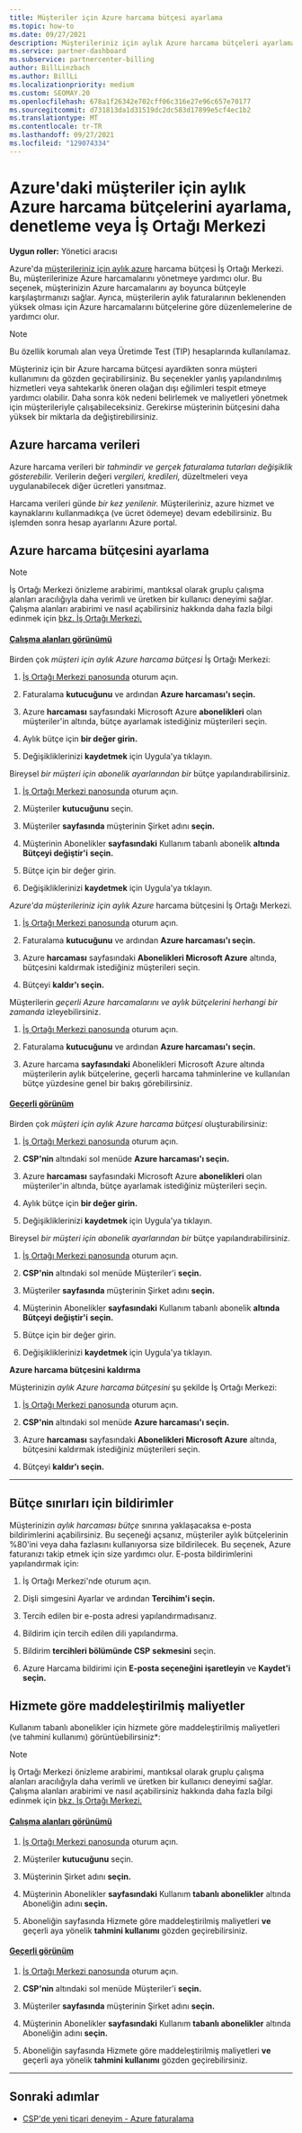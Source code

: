 ```yaml
---
title: Müşteriler için Azure harcama bütçesi ayarlama
ms.topic: how-to
ms.date: 09/27/2021
description: Müşterileriniz için aylık Azure harcama bütçeleri ayarlamayı veya kaldırmayı ve ayrıca Azure harcama verilerini görüntülemeyi ve bütçeyle ilgili bildirimleri ayarlamayı öğrenin.
ms.service: partner-dashboard
ms.subservice: partnercenter-billing
author: BillLinzbach
ms.author: BillLi
ms.localizationpriority: medium
ms.custom: SEOMAY.20
ms.openlocfilehash: 678a1f26342e702cff06c316e27e96c657e70177
ms.sourcegitcommit: d731813da1d31519dc2dc583d17899e5cf4ec1b2
ms.translationtype: MT
ms.contentlocale: tr-TR
ms.lasthandoff: 09/27/2021
ms.locfileid: "129074334"
---
```

# <a name="set-check-or-remove-monthly-azure-spending-budgets-for-customers-in-partner-center"></a>Azure'daki müşteriler için aylık Azure harcama bütçelerini ayarlama, denetleme veya İş Ortağı Merkezi

**Uygun roller:** Yönetici aracısı

Azure'da [müşterileriniz için aylık azure](#set-azure-spending-budget) harcama bütçesi İş Ortağı Merkezi. Bu, müşterilerinize Azure harcamalarını yönetmeye yardımcı olur. Bu seçenek, müşterinizin Azure harcamalarını ay boyunca bütçeyle karşılaştırmanızı sağlar. Ayrıca, müşterilerin aylık faturalarının beklenenden yüksek olması için Azure harcamalarını bütçelerine göre düzenlemelerine de yardımcı olur.

> [!NOTE]  
> Bu özellik korumalı alan veya Üretimde Test (TIP) hesaplarında kullanılamaz.

Müşteriniz için bir Azure harcama bütçesi ayardikten sonra müşteri kullanımını da gözden geçirabilirsiniz. Bu seçenekler yanlış yapılandırılmış hizmetleri veya sahtekarlık öneren olağan dışı eğilimleri tespit etmeye yardımcı olabilir. Daha sonra kök nedeni belirlemek ve maliyetleri yönetmek için müşterileriyle çalışabileceksiniz. Gerekirse müşterinin bütçesini daha yüksek bir miktarla da değiştirebilirsiniz.

## <a name="azure-spending-data"></a>Azure harcama verileri

Azure harcama verileri bir *tahmindir ve* *gerçek faturalama tutarları değişiklik gösterebilir.* Verilerin değeri *vergileri, kredileri,* düzeltmeleri veya uygulanabilecek diğer ücretleri yansıtmaz.

Harcama verileri günde *bir kez yenilenir.* Müşterileriniz, azure hizmet ve kaynaklarını kullanmadıkça (ve ücret ödemeye) devam edebilirsiniz. Bu işlemden sonra hesap ayarlarını Azure portal.

## <a name="set-azure-spending-budget"></a>Azure harcama bütçesini ayarlama

> [!NOTE]
> İş Ortağı Merkezi önizleme arabirimi, mantıksal olarak gruplu çalışma alanları aracılığıyla daha verimli ve üretken bir kullanıcı deneyimi sağlar. Çalışma alanları arabirimi ve nasıl açabilirsiniz hakkında daha fazla bilgi edinmek için [bkz. İş Ortağı Merkezi.](get-around-partner-center.md#turn-workspaces-on-and-off)

#### <a name="workspaces-view"></a>[Çalışma alanları görünümü](#tab/workspaces-view)

Birden çok *müşteri için aylık Azure harcama bütçesi* İş Ortağı Merkezi:

1. [İş Ortağı Merkezi panosunda](https://partner.microsoft.com/dashboard/) oturum açın.

2. Faturalama **kutucuğunu** ve ardından **Azure harcaması'ı seçin.**

3. Azure **harcaması** sayfasındaki Microsoft Azure **abonelikleri** olan müşteriler'in altında, bütçe ayarlamak istediğiniz müşterileri seçin.

4. Aylık bütçe için **bir değer girin.**

5. Değişikliklerinizi **kaydetmek** için Uygula'ya tıklayın.

Bireysel *bir müşteri için abonelik ayarlarından bir* bütçe yapılandırabilirsiniz.

1. [İş Ortağı Merkezi panosunda](https://partner.microsoft.com/dashboard/) oturum açın.

2. Müşteriler **kutucuğunu** seçin.

3. Müşteriler **sayfasında** müşterinin Şirket adını **seçin.**

4. Müşterinin Abonelikler **sayfasındaki** Kullanım tabanlı abonelik **altında Bütçeyi değiştir'i** **seçin.**

5. Bütçe için bir değer girin.

6. Değişikliklerinizi **kaydetmek** için Uygula'ya tıklayın.

*Azure'da müşterileriniz için aylık Azure* harcama bütçesini İş Ortağı Merkezi.

1. [İş Ortağı Merkezi panosunda](https://partner.microsoft.com/dashboard/) oturum açın.

2. Faturalama **kutucuğunu** ve ardından **Azure harcaması'ı seçin.**

3. Azure **harcaması** sayfasındaki **Abonelikleri Microsoft Azure** altında, bütçesini kaldırmak istediğiniz müşterileri seçin.

4. Bütçeyi **kaldır'ı seçin.**

Müşterilerin *geçerli Azure harcamalarını ve aylık bütçelerini herhangi bir zamanda* izleyebilirsiniz.

1. [İş Ortağı Merkezi panosunda](https://partner.microsoft.com/dashboard/) oturum açın.

2. Faturalama **kutucuğunu** ve ardından **Azure harcaması'ı seçin.**

3. Azure harcama **sayfasındaki** Abonelikleri Microsoft Azure altında müşterilerin aylık bütçelerine, geçerli harcama tahminlerine ve kullanılan bütçe yüzdesine genel bir bakış görebilirsiniz.

#### <a name="current-view"></a>[Geçerli görünüm](#tab/current-view)

Birden çok *müşteri için aylık Azure harcama bütçesi* oluşturabilirsiniz:

1. [İş Ortağı Merkezi panosunda](https://partner.microsoft.com/dashboard/) oturum açın.

2. **CSP'nin** altındaki sol menüde **Azure harcaması'ı seçin.**

3. Azure **harcaması** sayfasındaki Microsoft Azure **abonelikleri** olan müşteriler'in altında, bütçe ayarlamak istediğiniz müşterileri seçin.

4. Aylık bütçe için **bir değer girin.**

5. Değişikliklerinizi **kaydetmek** için Uygula'ya tıklayın.

Bireysel *bir müşteri için abonelik ayarlarından bir* bütçe yapılandırabilirsiniz.

1. [İş Ortağı Merkezi panosunda](https://partner.microsoft.com/dashboard/) oturum açın.

2. **CSP'nin** altındaki sol menüde Müşteriler'i **seçin.**

3. Müşteriler **sayfasında** müşterinin Şirket adını **seçin.**

4. Müşterinin Abonelikler **sayfasındaki** Kullanım tabanlı abonelik **altında Bütçeyi değiştir'i** **seçin.**

5. Bütçe için bir değer girin.

6. Değişikliklerinizi **kaydetmek** için Uygula'ya tıklayın.

**Azure harcama bütçesini kaldırma**

Müşterinizin *aylık Azure harcama bütçesini* şu şekilde İş Ortağı Merkezi:

1. [İş Ortağı Merkezi panosunda](https://partner.microsoft.com/dashboard/) oturum açın.

2. **CSP'nin** altındaki sol menüde **Azure harcaması'ı seçin.**

3. Azure **harcaması** sayfasındaki **Abonelikleri Microsoft Azure** altında, bütçesini kaldırmak istediğiniz müşterileri seçin.

4. Bütçeyi **kaldır'ı seçin.**

* * *

## <a name="notifications-for-budget-limits"></a>Bütçe sınırları için bildirimler

Müşterinizin *aylık harcaması bütçe* sınırına yaklaşacaksa e-posta bildirimlerini açabilirsiniz. Bu seçeneği açsanız, müşteriler aylık bütçelerinin %80'ini veya daha fazlasını kullanıyorsa size bildirilecek. Bu seçenek, Azure faturanızı takip etmek için size yardımcı olur. E-posta bildirimlerini yapılandırmak için:

1. İş Ortağı Merkezi'nde oturum açın.

2. Dişli simgesini Ayarlar ve ardından **Tercihim'i seçin.**

3. Tercih edilen bir e-posta adresi yapılandırmadısanız.

4. Bildirim için tercih edilen dili yapılandırma.

5. Bildirim **tercihleri bölümünde CSP** **sekmesini** seçin.

6. Azure Harcama bildirimi için **E-posta seçeneğini işaretleyin** ve **Kaydet'i seçin.**

## <a name="itemized-costs-by-service"></a>Hizmete göre maddeleştirilmiş maliyetler

Kullanım tabanlı abonelikler için hizmete göre maddeleştirilmiş maliyetleri (ve tahmini kullanımı) görüntüebilirsiniz*:

> [!NOTE]
> İş Ortağı Merkezi önizleme arabirimi, mantıksal olarak gruplu çalışma alanları aracılığıyla daha verimli ve üretken bir kullanıcı deneyimi sağlar. Çalışma alanları arabirimi ve nasıl açabilirsiniz hakkında daha fazla bilgi edinmek için [bkz. İş Ortağı Merkezi.](get-around-partner-center.md#turn-workspaces-on-and-off)

#### <a name="workspaces-view"></a>[Çalışma alanları görünümü](#tab/workspaces-view)

1. [İş Ortağı Merkezi panosunda](https://partner.microsoft.com/dashboard) oturum açın.

2. Müşteriler **kutucuğunu** seçin.

3. Müşterinin Şirket adını **seçin.**

4. Müşterinin Abonelikler **sayfasındaki** Kullanım **tabanlı abonelikler** altında Aboneliğin adını **seçin.**

5. Aboneliğin sayfasında Hizmete göre maddeleştirilmiş maliyetleri **ve** geçerli aya yönelik **tahmini kullanımı** gözden geçirebilirsiniz.

#### <a name="current-view"></a>[Geçerli görünüm](#tab/current-view)

1. [İş Ortağı Merkezi panosunda](https://partner.microsoft.com/dashboard) oturum açın.

2. **CSP'nin** altındaki sol menüde Müşteriler'i **seçin.**

3. Müşteriler **sayfasında** müşterinin Şirket adını **seçin.**

4. Müşterinin Abonelikler **sayfasındaki** Kullanım **tabanlı abonelikler** altında Aboneliğin adını **seçin.**

5. Aboneliğin sayfasında Hizmete göre maddeleştirilmiş maliyetleri **ve** geçerli aya yönelik **tahmini kullanımı** gözden geçirebilirsiniz.

* * *

## <a name="next-steps"></a>Sonraki adımlar

- [CSP'de yeni ticari deneyim - Azure faturalama](azure-plan-billing.md)
